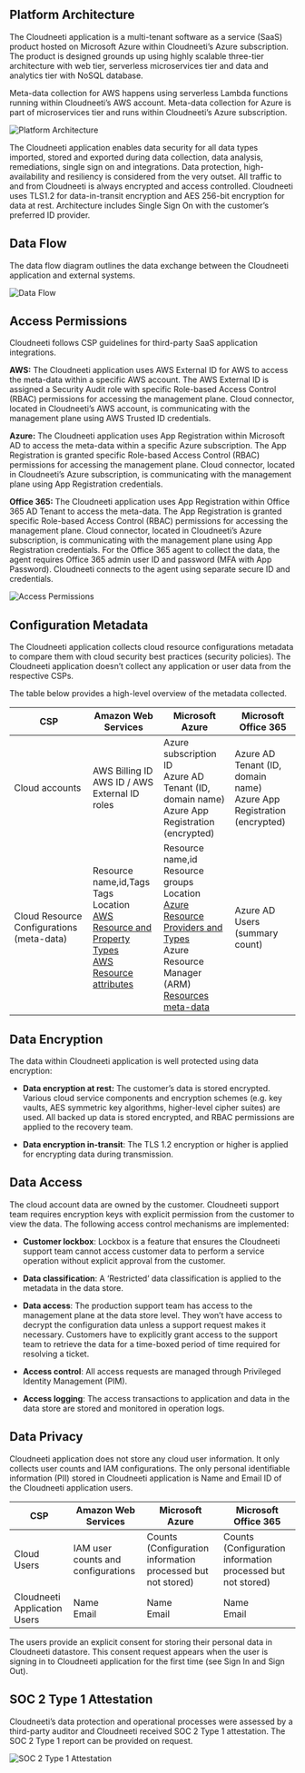 Platform Architecture
---------------------

The Cloudneeti application is a multi-tenant software as a service (SaaS)
product hosted on Microsoft Azure within Cloudneeti’s Azure subscription. The
product is designed grounds up using highly scalable three-tier architecture
with web tier, serverless microservices tier and data and analytics tier with
NoSQL database.

Meta-data collection for AWS happens using serverless Lambda functions running
within Cloudneeti’s AWS account. Meta-data collection for Azure is part of
microservices tier and runs within Cloudneeti’s Azure subscription.

 ![Platform Architecture](.././images/introduction/PlatformArchitecture.png#thumbnail)

 The Cloudneeti application enables data security for all data types imported, stored and exported during data collection, data analysis, remediations, single sign on and integrations. Data protection, high-availability and resiliency is considered from the very outset. All traffic to and from Cloudneeti is always encrypted and access controlled. Cloudneeti uses TLS1.2 for data-in-transit encryption and AES 256-bit encryption for data at rest. Architecture includes Single Sign On with the customer’s preferred ID provider.

 Data Flow
---------

The data flow diagram outlines the data exchange between the Cloudneeti
application and external systems.

 ![Data Flow](.././images/introduction/DataFlow.png#thumbnail)

Access Permissions
------------------

Cloudneeti follows CSP guidelines for third-party SaaS application integrations.

**AWS:** The Cloudneeti application uses AWS External ID for AWS to access the
meta-data within a specific AWS account. The AWS External ID is assigned a
Security Audit role with specific Role-based Access Control (RBAC) permissions
for accessing the management plane. Cloud connector, located in Cloudneeti’s AWS
account, is communicating with the management plane using AWS Trusted ID
credentials.

**Azure:** The Cloudneeti application uses App Registration within Microsoft AD
to access the meta-data within a specific Azure subscription. The App
Registration is granted specific Role-based Access Control (RBAC) permissions
for accessing the management plane. Cloud connector, located in Cloudneeti’s
Azure subscription, is communicating with the management plane using App
Registration credentials.

**Office 365:** The Cloudneeti application uses App Registration within Office
365 AD Tenant to access the meta-data. The App Registration is granted specific
Role-based Access Control (RBAC) permissions for accessing the management plane.
Cloud connector, located in Cloudneeti’s Azure subscription, is communicating
with the management plane using App Registration credentials. For the Office 365
agent to collect the data, the agent requires Office 365 admin user ID and
password (MFA with App Password). Cloudneeti connects to the agent using
separate secure ID and credentials.


 ![Access Permissions](.././images/introduction/AzureAccessPermission.png#thumbnail)

Configuration Metadata
----------------------

The Cloudneeti application collects cloud resource configurations metadata to
compare them with cloud security best practices (security policies). The
Cloudneeti application doesn’t collect any application or user data from the
respective CSPs.

The table below provides a high-level overview of the metadata collected.

| **CSP**                                   | **Amazon Web Services** | **Microsoft Azure**   | **Microsoft Office 365**          |
|-------------------------------------------|-------------------------|-----------------------|-----------------------------------|
| Cloud accounts                            | AWS Billing ID     <br>  	AWS ID / AWS External ID roles    | Azure subscription ID <br>	Azure AD Tenant (ID, domain name)<br>	Azure App Registration (encrypted)| Azure AD Tenant (ID, domain name) <br> 	Azure App Registration (encrypted)|
| Cloud Resource Configurations (meta-data)  | Resource name,id,Tags <br> Tags<br>  Location<br>  [AWS Resource and Property Types](https://docs.aws.amazon.com/AWSCloudFormation/latest/UserGuide/aws-template-resource-type-ref.html)<br>[AWS Resource attributes](https://docs.aws.amazon.com/AWSCloudFormation/latest/UserGuide/aws-product-attribute-reference.html)| Resource name,id <br>Resource groups<br>Location<br>[Azure Resource Providers and Types](https://docs.microsoft.com/en-us/azure/azure-resource-manager/resource-manager-supported-services)<br>Azure Resource Manager (ARM) [Resources meta-data](https://docs.microsoft.com/en-us/azure/templates/)| Azure AD Users (summary count)    |



Data Encryption
---------------

The data within Cloudneeti application is well protected using data encryption:

-   **Data encryption at rest:** The customer’s data is stored encrypted.
    Various cloud service components and encryption schemes (e.g. key vaults,
    AES symmetric key algorithms, higher-level cipher suites) are used. All
    backed up data is stored encrypted, and RBAC permissions are applied to the
    recovery team.

-   **Data encryption in-transit**: The TLS 1.2 encryption or higher is applied
    for encrypting data during transmission.

Data Access
-----------

The cloud account data are owned by the customer. Cloudneeti support team
requires encryption keys with explicit permission from the customer to view the
data. The following access control mechanisms are implemented:

-   **Customer lockbox**: Lockbox is a feature that ensures the Cloudneeti
    support team cannot access customer data to perform a service operation
    without explicit approval from the customer.

-   **Data classification**: A ‘Restricted’ data classification is applied to
    the metadata in the data store.

-   **Data access**: The production support team has access to the management
    plane at the data store level. They won’t have access to decrypt the
    configuration data unless a support request makes it necessary. Customers
    have to explicitly grant access to the support team to retrieve the data for
    a time-boxed period of time required for resolving a ticket.

-   **Access control**: All access requests are managed through Privileged
    Identity Management (PIM).

-   **Access logging**: The access transactions to application and data in the
    data store are stored and monitored in operation logs.

Data Privacy
------------

Cloudneeti application does not store any cloud user information. It only
collects user counts and IAM configurations. The only personal identifiable
information (PII) stored in Cloudneeti application is Name and Email ID of the
Cloudneeti application users.

| **CSP**                      | **Amazon Web Services**            | **Microsoft Azure**                                         | **Microsoft Office 365**                                    |
|------------------------------|------------------------------------|-------------------------------------------------------------|-------------------------------------------------------------|
| Cloud Users                  | IAM user counts and configurations | Counts (Configuration information processed but not stored) | Counts (Configuration information processed but not stored) |
| Cloudneeti Application Users | Name <br> Email| Name <br> Email    | Name <br> Email|


The users provide an explicit consent for storing their personal data in
Cloudneeti datastore. This consent request appears when the user is signing in
to Cloudneeti application for the first time (see Sign In and Sign Out).

SOC 2 Type 1 Attestation
------------------------

Cloudneeti’s data protection and operational processes were assessed by a
third-party auditor and Cloudneeti received SOC 2 Type 1 attestation. The SOC 2
Type 1 report can be provided on request.

 ![SOC 2 Type 1 Attestation](.././images/introduction/SOC2.png#thumbnail)

